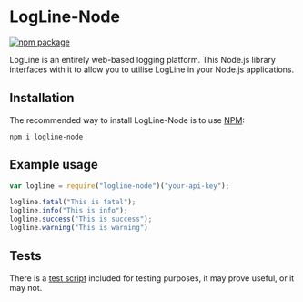 # LogLine-Node

[![npm package](https://nodei.co/npm/logline-node.png?downloads=true&downloadRank=true&stars=true)](https://nodei.co/npm/logline-node)

LogLine is an entirely web-based logging platform. This Node.js library interfaces with it to allow you to utilise LogLine in your Node.js applications.

## Installation
The recommended way to install LogLine-Node is to use [NPM](http://npmjs.org):

```
npm i logline-node
```

## Example usage

```js
var logline = require("logline-node")("your-api-key");

logline.fatal("This is fatal");
logline.info("This is info");
logline.success("This is success");
logline.warning("This is warning")
```

## Tests

There is a [test script](autofill.js) included for testing purposes, it may prove useful, or it may not.
